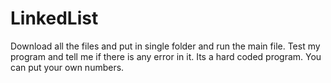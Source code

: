 # LinkedList
Download all the files and put in single folder and run the main file. Test my program and tell me if there is any error in it. Its a hard coded program. You can put your own numbers.

